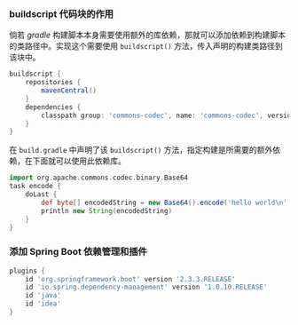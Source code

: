 ### buildscript 代码块的作用

倘若 *gradle* 构建脚本本身需要使用额外的库依赖，那就可以添加依赖到构建脚本的类路径中。实现这个需要使用 `buildscript()` 方法，传入声明的构建类路径到该块中。

```groovy
buildscript {
    repositories {
        mavenCentral()
    }
    dependencies {
        classpath group: 'commons-codec', name: 'commons-codec', version: '1.2'
    }
}
```

在 `build.gradle` 中声明了该 `buildscript()` 方法，指定构建是所需要的额外依赖，在下面就可以使用此依赖库。

```groovy
import org.apache.commons.codec.binary.Base64
task encode {
    doLast {
        def byte[] encodedString = new Base64().encode('hello world\n'.getBytes())
        println new String(encodedString)
    }
}
```

### 添加 Spring Boot 依赖管理和插件

```groovy
plugins {
    id 'org.springframework.boot' version '2.3.3.RELEASE'
    id 'io.spring.dependency-management' version '1.0.10.RELEASE'
    id 'java'
    id 'idea'
}
```